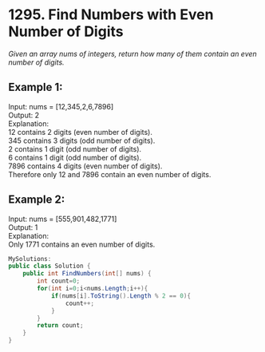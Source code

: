 # 1295. Find Numbers with Even Number of Digits
*Given an array nums of integers, return how many of them contain an even number of digits.*

## Example 1:  
Input: nums = [12,345,2,6,7896]  
Output: 2  
Explanation:   
12 contains 2 digits (even number of digits).   
345 contains 3 digits (odd number of digits).   
2 contains 1 digit (odd number of digits).   
6 contains 1 digit (odd number of digits).   
7896 contains 4 digits (even number of digits).   
Therefore only 12 and 7896 contain an even number of digits.  

## Example 2:  
Input: nums = [555,901,482,1771]  
Output: 1   
Explanation:   
Only 1771 contains an even number of digits.  

```csharp
MySolutions:
public class Solution {
    public int FindNumbers(int[] nums) {
        int count=0;
        for(int i=0;i<nums.Length;i++){
            if(nums[i].ToString().Length % 2 == 0){
                count++;
            }
        }
        return count;
    }
}
```
